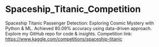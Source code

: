 # Spaceship_Titanic_Competition
Spaceship Titanic Passenger Detection: Exploring Cosmic Mystery with Python &amp; ML.  Achieved 80.09% accuracy using data-driven approach. Explore my GitHub repo for code &amp; insights.  Competition link: https://www.kaggle.com/competitions/spaceship-titanic
